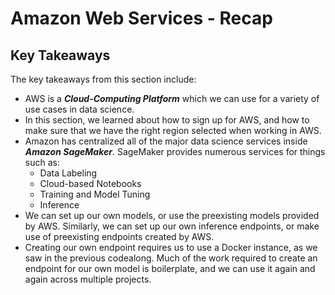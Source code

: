 
# Amazon Web Services - Recap

## Key Takeaways

The key takeaways from this section include:

* AWS is a **_Cloud-Computing Platform_** which we can use for a variety of use cases in data science.
* In this section, we learned about how to sign up for AWS, and how to make sure that we have the right region selected when working in AWS.
* Amazon has centralized all of the major data science services inside **_Amazon SageMaker_**. SageMaker provides numerous services for things such as:
    * Data Labeling
    * Cloud-based Notebooks
    * Training and Model Tuning
    * Inference
* We can set up our own models, or use the preexisting models provided by AWS. Similarly, we can set up our own inference endpoints, or make use of preexisting endpoints created by AWS. 
* Creating our own endpoint requires us to use a Docker instance, as we saw in the previous codealong. Much of the work required to create an endpoint for our own model is boilerplate, and we can use it again and again across multiple projects. 
